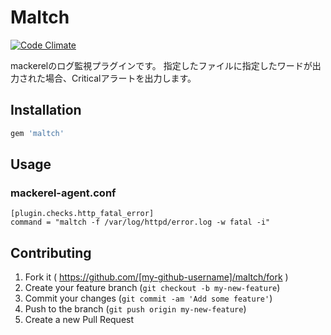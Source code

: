 # Maltch

[![Code Climate](https://codeclimate.com/github/pyama86/maltch/badges/gpa.svg)](https://codeclimate.com/github/pyama86/maltch)


mackerelのログ監視プラグインです。
指定したファイルに指定したワードが出力された場合、Criticalアラートを出力します。

## Installation

```ruby
gem 'maltch'
```

## Usage

### mackerel-agent.conf
```
[plugin.checks.http_fatal_error]
command = "maltch -f /var/log/httpd/error.log -w fatal -i"
```

## Contributing

1. Fork it ( https://github.com/[my-github-username]/maltch/fork )
2. Create your feature branch (`git checkout -b my-new-feature`)
3. Commit your changes (`git commit -am 'Add some feature'`)
4. Push to the branch (`git push origin my-new-feature`)
5. Create a new Pull Request
